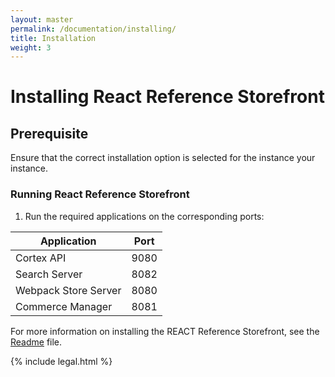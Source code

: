 ```yaml
---
layout: master
permalink: /documentation/installing/
title: Installation
weight: 3
---
```

# Installing React Reference Storefront

## Prerequisite

Ensure that the correct installation option is selected for the instance your instance.

### Running React Reference Storefront

1. Run the required applications on the corresponding ports:

|  Application| Port|
|--|--|
|Cortex API| 9080|
|Search Server| 8082|
|Webpack Store Server|8080|
|Commerce Manager|8081|


For more information on installing the REACT Reference Storefront, see the [Readme](https://github.com/elasticpath/react-pwa-reference-storefront/blob/master/README.md) file.


{% include legal.html %}

